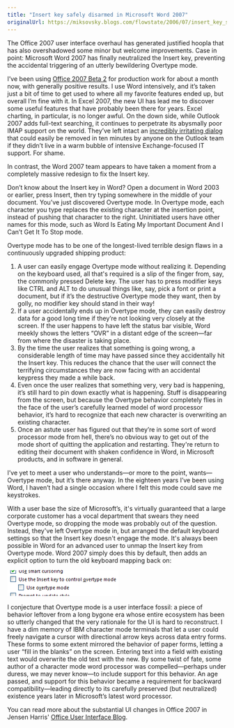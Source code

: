 ```yaml
---
title: "Insert key safely disarmed in Microsoft Word 2007"
originalUrl: https://miksovsky.blogs.com/flowstate/2006/07/insert_key_safe.html
---
```


<p>
  The Office 2007 user interface overhaul has generated justified hoopla that
  has also overshadowed some minor but welcome improvements. Case in point:
  Microsoft Word 2007 has finally neutralized the Insert key, preventing the
  accidental triggering of an utterly bewildering Overtype mode.
</p>
<p>
  I’ve been using
  <a href="http://www.microsoft.com/office/preview/default.mspx"
    >Office 2007 Beta 2</a
  >
  for production work for about a month now, with generally positive results. I
  use Word intensively, and it’s taken just a bit of time to get used to where
  all my favorite features ended up, but overall I’m fine with it. In Excel
  2007, the new UI has lead me to discover some useful features that have
  probably been there for years. Excel charting, in particular, is no longer
  awful. On the down side, while Outlook 2007 adds full-text searching, it
  continues to perpetrate its abysmally poor IMAP support on the world. They’ve
  left intact an
  <a href="/posts/2005/07-29-situation-normal-all-fouled-up.html"
    >incredibly irritating dialog</a
  >
  that could easily be removed in ten minutes by anyone on the Outlook team if
  they didn’t live in a warm bubble of intensive Exchange-focused IT support.
  For shame.
</p>
<p>
  In contrast, the Word 2007 team appears to have taken a moment from a
  completely massive redesign to fix the Insert key.
</p>
<p>
  Don’t know about the Insert key in Word? Open a document in Word 2003 or
  earlier, press Insert, then try typing somewhere in the middle of your
  document. You’ve just discovered Overtype mode. In Overtype mode, each
  character you type replaces the existing character at the insertion point,
  instead of pushing that character to the right. Uninitiated users have other
  names for this mode, such as Word Is Eating My Important Document And I Can’t
  Get It To Stop mode.
</p>
<p>
  Overtype mode has to be one of the longest-lived terrible design flaws in a
  continuously upgraded shipping product:
</p>

<ol>
  <li>
    A user can easily engage Overtype mode without realizing it. Depending on
    the keyboard used, all that's required is a slip of the finger from, say,
    the commonly pressed Delete key. The user has to press modifier keys like
    CTRL and ALT to do unusual things like, say, pick a font or print a
    document, but if it’s the destructive Overtype mode they want, then by
    golly, no modifier key should stand in their way!
  </li>

  <li>
    If a user accidentally ends up in Overtype mode, they can easily destroy
    data for a good long time if they’re not looking very closely at the screen.
    If the user happens to have left the status bar visible, Word meekly shows
    the letters “OVR” in a distant edge of the screen—far from where the
    disaster is taking place.
  </li>

  <li>
    By the time the user realizes that something is going wrong, a considerable
    length of time may have passed since they accidentally hit the Insert key.
    This reduces the chance that the user will connect the terrifying
    circumstances they are now facing with an accidental keypress they made a
    while back.
  </li>

  <li>
    Even once the user realizes that something very, very bad is happening, it’s
    still hard to pin down exactly what is happening. Stuff is disappearing from
    the screen, but because the Overtype behavior completely flies in the face
    of the user’s carefully learned model of word processor behavior, it’s hard
    to recognize that each new character is overwriting an existing character.
  </li>

  <li>
    Once an astute user has figured out that they’re in some sort of word
    processor mode from hell, there’s no obvious way to get out of the mode
    short of quitting the application and restarting. They're return to editing
    their document with shaken confidence in Word, in Microsoft products, and in
    software in general.
  </li>
</ol>

<p>
  I’ve yet to meet a user who understands—or more to the point, wants—Overtype
  mode, but it’s there anyway. In the eighteen years I’ve been using Word, I
  haven’t had a single occasion where I felt this mode could save me keystrokes.
</p>
<p>
  With a user base the size of Microsoft’s, it's virtually guaranteed that a
  large corporate customer has a vocal department that swears they need Overtype
  mode, so dropping the mode was probably out of the question. Instead, they've
  left Overtype mode in, but arranged the default keyboard settings so that the
  Insert key doesn't engage the mode. It's always been possible in Word for an
  advanced user to unmap the Insert key from Overtype mode. Word 2007 simply
  does this by default, then adds an explicit option to turn the old keyboard
  mapping back on:
</p>
<p>
  <img
    src="/images/flowstate/microsoft_word_2007_insert_key_option.png"
    alt="Microsoft_word_2007_insert_key_option"
  />
</p>
<p>
  I conjecture that Overtype mode is a user interface fossil: a piece of
  behavior leftover from a long bygone era whose entire ecosystem has been so
  utterly changed that the very rationale for the UI is hard to reconstruct. I
  have a dim memory of IBM character mode terminals that let a user could freely
  navigate a cursor with directional arrow keys across data entry forms. These
  forms to some extent mirrored the behavior of paper forms, letting a user
  “fill in the blanks” on the screen. Entering text into a field with existing
  text would overwrite the old text with the new. By some twist of fate, some
  author of a character mode word processor was compelled—perhaps under duress,
  we may never know—to include support for this behavior. An age passed, and
  support for this behavior became a requirement for backward
  compatibility—leading directly to its carefully preserved (but neutralized)
  existence years later in Microsoft’s latest word processor.
</p>
<p>
  You can read more about the substantial UI changes in Office 2007 in Jensen
  Harris'
  <a href="http://blogs.msdn.com/jensenh/">Office User Interface Blog</a>.
</p>
